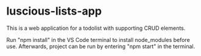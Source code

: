 # luscious-lists-app

This is a web application for a todolist with supporting CRUD elements.

Run "npm install" in the VS Code terminal to install node_modules before use. Afterwards, project can be run by entering "npm start" in the terminal.
